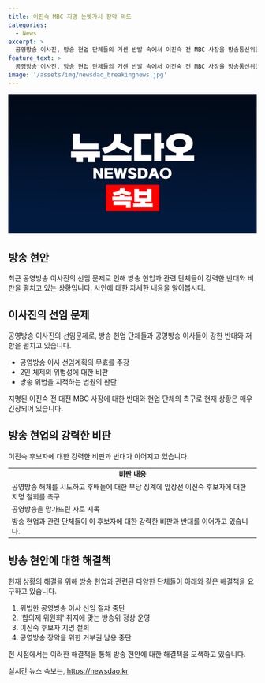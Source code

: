 ```yaml
---
title: 이진숙 MBC 지명 눈엣가시 장악 의도
categories:
  - News
excerpt: >
  공영방송 이사진, 방송 현업 단체들의 거센 반발 속에서 이진숙 전 MBC 사장을 방송통신위원장 후보로 제정함에 따른 논란이 확산 중이다. 공영방송 이사들은 이를 공영방송 해체 시도로 비판하며 후보자 지명 취소를 요구하고 있다. 또한, 방송위법을 지적하며 공영방송 이사 선임 중단을 촉구하고 있다. 언론노동조합과 방송현업단체들도 함께 철회를 요구하며, 후보자를 MBC를 망가뜨리고 동료들을 탄압한 자로 비판하고 있다.
feature_text: >
  공영방송 이사진, 방송 현업 단체들의 거센 반발 속에서 이진숙 전 MBC 사장을 방송통신위원장 후보로 제정함에 따른 논란이 확산 중이다. 공영방송 이사들은 이를 공영방송 해체 시도로 비판하며 후보자 지명 취소를 요구하고 있다. 또한, 방송위법을 지적하며 공영방송 이사 선임 중단을 촉구하고 있다. 언론노동조합과 방송현업단체들도 함께 철회를 요구하며, 후보자를 MBC를 망가뜨리고 동료들을 탄압한 자로 비판하고 있다.
image: '/assets/img/newsdao_breakingnews.jpg'
---
```


<p><img src="/assets/img/newsdao_breakingnews.jpg" alt="ranknews 속보" /></p>

<h2 data-ke-size="size26">방송 현안</h2>

<p data-ke-size="size16">최근 공영방송 이사진의 선임 문제로 인해 방송 현업과 관련 단체들이 강력한 반대와 비판을 펼치고 있는 상황입니다. 사안에 대한 자세한 내용을 알아봅시다.</p>

<h2 data-ke-size="size24">이사진의 선임 문제</h2>

<p data-ke-size="size16">공영방송 이사진의 선임문제로, 방송 현업 단체들과 공영방송 이사들이 강한 반대와 저항을 펼치고 있습니다. </p>

<ul>
  <li>공영방송 이사 선임계획의 무효를 주장</li>
  <li>2인 체제의 위법성에 대한 비판</li>
  <li>방송 위법을 지적하는 법원의 판단</li>
</ul>

<p data-ke-size="size16">지명된 이진숙 전 대전 MBC 사장에 대한 반대와 현업 단체의 촉구로 현재 상황은 매우 긴장되어 있습니다. </p>

<h2 data-ke-size="size24">방송 현업의 강력한 비판</h2>

<p data-ke-size="size16">이진숙 후보자에 대한 강력한 비판과 반대가 이어지고 있습니다.</p>

<table>
  <tr>
    <td style="text-align: center; height: 17px;"><b>비판 내용</b></td>
  </tr>
  <tr>
    <td>공영방송 해체를 시도하고 후배들에 대한 부당 징계에 앞장선 이진숙 후보자에 대한 지명 철회를 촉구</td>
  </tr>
  <tr>
    <td>공영방송을 망가뜨린 자로 지목</td>
  </tr>
  <tr>
    <td>방송 현업과 관련 단체들이 이 후보자에 대한 강력한 비판과 반대를 이어가고 있습니다.</td>
  </tr>
</table>

<h2 data-ke-size="size24">방송 현안에 대한 해결책</h2>

<p data-ke-size="size16">현재 상황의 해결을 위해 방송 현업과 관련된 다양한 단체들이 아래와 같은 해결책을 요구하고 있습니다.</p>

<ol>
  <li>위법한 공영방송 이사 선임 절차 중단</li>
  <li>'합의제 위원회' 취지에 맞는 방송위 정상 운영</li>
  <li>이진숙 후보자 지명 철회</li>
  <li>공영방송 장악을 위한 거부권 남용 중단</li>
</ol>

<p data-ke-size="size16">현 시점에서는 이러한 해결책을 통해 방송 현안에 대한 해결책을 모색하고 있습니다.</p>
실시간 뉴스 속보는, <a href="https://newsdao.kr" rel="dofollow">https://newsdao.kr</a>



